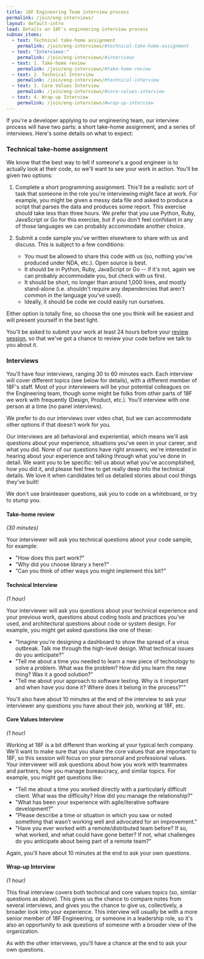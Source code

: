 ```yaml
---
title: 18F Engineering Team interview process
permalink: /join/eng-interviews/
layout: default-intro
lead: Details on 18F's engineering interview process
subnav_items:
  - text: Technical take-home assignment
    permalink: /join/eng-interviews/#technical-take-home-assignment
  - text: "Interviews:"
    permalink: /join/eng-interviews/#interviews
  - text: 1. Take-home review
    permalink: /join/eng-interviews/#take-home-review
  - text: 2. Technical Interview
    permalink: /join/eng-interviews/#technical-interview
  - text: 3. Core Values Interview
    permalink: /join/eng-interviews/#core-values-interview
  - text: 4. Wrap-up Interview
    permalink: /join/eng-interviews/#wrap-up-interview
---
```


If you're a developer applying to our engineering team, our interview process will have two parts: a short take-home assignment, and a series of interviews. Here's some details on what to expect:

### Technical take-home assignment

We know that the best way to tell if someone's a good engineer is to actually look at their code, so we'll want to see your work in action. You'll be given two options:

1. Complete a short programming assignment. This'll be a realistic sort of task that someone in the role you're interviewing might face at work. For example, you might be given a messy data file and asked to produce a script that parses the data and produces some report. This exercise should take less than three hours. We prefer that you use Python, Ruby, JavaScript or Go for this exercise, but if you don't feel confidant in any of those languages we can probably accommodate another choice.

2. Submit a code sample you've written elsewhere to share with us and discuss. This is subject to a few conditions:
    - You must be allowed to share this code with us (so, nothing you've produced under NDA, etc.). Open source is best.
    - It should be in Python, Ruby, JavaScript or Go -- if it's not, again we can probably accommodate you, but check with us first.
    - It should be short, no longer than around 1,000 lines, and mostly stand-alone (i.e. shouldn't require any dependencies that aren't common in the language you've used).
    - Ideally, it should be code we could easily run ourselves.

Either option is totally fine, so choose the one you think will be easiest and will present yourself in the best light.

You'll be asked to submit your work at least 24 hours before your [review session](#take-home-review), so that we've got a chance to review your code before we talk to you about it.

### Interviews

You'll have four interviews, ranging 30 to 60 minutes each. Each interview will cover different topics (see below for details), with a different member of 18F's staff. Most of your interviewers will be your potential colleagues on the Engineering team, though some might be folks from other parts of 18F we work with frequently (Design, Product, etc.). You'll interview with one person at a time (no panel interviews).

We prefer to do our interviews over video chat, but we can accommodate other options if that doesn't work for you. 

Our interviews are all behavioral and experiential, which means we'll ask questions about your experience, situations you've seen in your career, and what you did. None of our questions have right answers; we're interested in hearing about your experience and talking through what you've done in detail. We want you to be specific: tell us about what you've accomplished, how you did it, and please feel free to get really deep into the technical details. We love it when candidates tell us detailed stories about cool things they've built!

We don't use brainteaser questions, ask you to code on a whiteboard, or try to stump you. 

#### Take-home review

*(30 minutes)*

Your interviewer will ask you technical questions about your code sample, for example:
    
- "How does this part work?"
- "Why did you choose library x here?" 
- "Can you think of other ways you might implement this bit?"

#### Technical Interview 

*(1 hour)*

Your interviewer will ask you questions about your technical experience and your previous work, questions about coding tools and practices you've used, and architectural questions about code or system design. For example, you might get asked questions like one of these:

* "Imagine you're designing a dashboard to show the spread of a virus outbreak. Talk me through the high-level design. What technical issues do you anticipate?"
* "Tell me about a time you needed to learn a new piece of technology to solve a problem. What was the problem? How did you learn the new thing? Was it a good solution?"
* "Tell me about your approach to software testing. Why is it important and when have you done it? Where does it belong in the process?""

You'll also have about 10 minutes at the end of the interview to ask your interviewer any questions you have about their job, working at 18F, etc.

#### Core Values Interview 

*(1 hour)*

Working at 18F is a bit different than working at your typical tech company. We'll want to make sure that you share the core values that are important to 18F, so this session will focus on your personal and professional values. Your interviewer will ask questions about how you work with teammates and partners, how you manage bureaucracy, and similar topics. For example, you might get questions like:

* "Tell me about a time you worked directly with a particularly difficult client. What was the difficulty? How did you manage the relationship?"
* "What has been your experience with agile/iterative software development?"
* "Please describe a time or situation in which you saw or noted something that wasn’t working well and advocated for an improvement."
* "Have you ever worked with a remote/distributed team before? If so, what worked, and what could have gone better? If not, what challenges do you anticipate about being part of a remote team?"

Again, you'll have about 10 minutes at the end to ask your own questions.

#### Wrap-up Interview 

*(1 hour)*

This final interview covers both technical and core values topics (so, similar questions as above). This gives us the chance to compare notes from several interviews, and gives you the chance to give us, collectively, a broader look into your experience. This interview will usually be with a more senior member of 18F Engineering, or someone in a leadership role, so it's also an opportunity to ask questions of someone with a broader view of the organization.

As with the other interviews, you'll have a chance at the end to ask your own questions.

